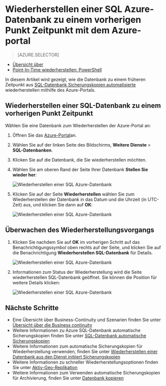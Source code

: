 <properties
    pageTitle="Wiederherstellen eine SQL Azure-Datenbank zu einem vorherigen Punkt Zeitpunkt (Azure Portal) | Microsoft Azure"
    description="Wiederherstellen einer SQL Azure-Datenbank zu einem vorherigen Punkt Zeitpunkt an."
    services="sql-database"
    documentationCenter=""
    authors="stevestein"
    manager="jhubbard"
    editor=""/>

<tags
    ms.service="sql-database"
    ms.devlang="NA"
    ms.date="10/18/2016"
    ms.author="sstein"
    ms.workload="NA"
    ms.topic="article"
    ms.tgt_pltfrm="NA"/>


# <a name="restore-an-azure-sql-database-to-a-previous-point-in-time-with-the-azure-portal"></a>Wiederherstellen einer SQL Azure-Datenbank zu einem vorherigen Punkt Zeitpunkt mit dem Azure-portal


> [AZURE.SELECTOR]
- [Übersicht über](sql-database-recovery-using-backups.md)
- [Point-In-Time wiederherstellen: PowerShell](sql-database-point-in-time-restore-powershell.md)

In diesem Artikel wird gezeigt, wie die Datenbank zu einem früheren Zeitpunkt aus [SQL-Datenbank Sicherungskopien automatisierte](sql-database-automated-backups.md) wiederherstellen mithilfe des Azure-Portals.

## <a name="restore-a-sql-database-to-a-previous-point-in-time"></a>Wiederherstellen einer SQL-Datenbank zu einem vorherigen Punkt Zeitpunkt

Wählen Sie eine Datenbank zum Wiederherstellen der Azure-Portal an:

1.  Öffnen Sie das [Azure-Portal](https://portal.azure.com)an.
2.  Wählen Sie auf der linken Seite des Bildschirms, **Weitere Dienste** > **SQL-Datenbanken**.
3.  Klicken Sie auf die Datenbank, die Sie wiederherstellen möchten.
4.  Wählen Sie am oberen Rand der Seite Ihrer Datenbank **Stellen Sie wieder her**:

    ![Wiederherstellen einer SQL Azure-Datenbank](./media/sql-database-point-in-time-restore-portal/restore.png)

5.  Klicken Sie auf der Seite **Wiederherstellen** wählen Sie zum Wiederherstellen der Datenbank in das Datum und die Uhrzeit (in UTC-Zeit) aus, und klicken Sie dann auf **OK**:

    ![Wiederherstellen einer SQL Azure-Datenbank](./media/sql-database-point-in-time-restore-portal/restore-details.png)

## <a name="monitor-the-restore-operation"></a>Überwachen des Wiederherstellungsvorgangs

1. Klicken Sie nachdem Sie auf **OK** im vorherigen Schritt auf das Benachrichtigungssymbol oben rechts auf der Seite, und klicken Sie auf die Benachrichtigung **Wiederherstellen SQL-Datenbank** für Details.

    ![Wiederherstellen einer SQL Azure-Datenbank](./media/sql-database-point-in-time-restore-portal/notification-icon.png)

2. Informationen zum Status der Wiederherstellung wird die Seite wiederherstellen SQL-Datenbank geöffnet. Sie können die Position für weitere Details klicken:

    ![Wiederherstellen einer SQL Azure-Datenbank](./media/sql-database-point-in-time-restore-portal/inprogress.png)

 

## <a name="next-steps"></a>Nächste Schritte

- Eine Übersicht über Business-Continuity und Szenarien finden Sie unter [Übersicht über die Business continuity](sql-database-business-continuity.md)
- Weitere Informationen zu Azure SQL-Datenbank automatische Sicherungskopien finden Sie unter [SQL-Datenbank automatische Sicherungskopien](sql-database-automated-backups.md)
- Weitere Informationen zum automatische Sicherungskopien für Wiederherstellung verwenden, finden Sie unter [Wiederherstellen einer Datenbank aus den Dienst initiiert Sicherungskopien](sql-database-recovery-using-backups.md)
- Weitere Informationen zu schneller Wiederherstellungsoptionen finden Sie unter [Aktiv-Geo-Replikation](sql-database-geo-replication-overview.md)  
- Weitere Informationen zum Verwenden automatische Sicherungskopien für Archivierung, finden Sie unter [Datenbank kopieren](sql-database-copy.md)
